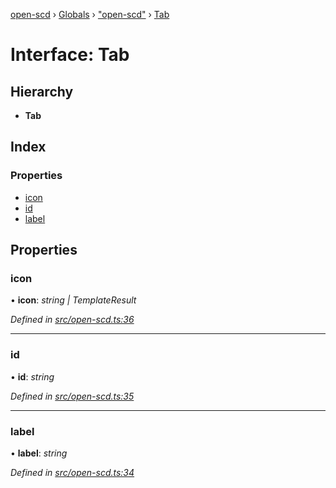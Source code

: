 [open-scd](../README.md) › [Globals](../globals.md) › ["open-scd"](../modules/_open_scd_.md) › [Tab](_open_scd_.tab.md)

# Interface: Tab

## Hierarchy

* **Tab**

## Index

### Properties

* [icon](_open_scd_.tab.md#icon)
* [id](_open_scd_.tab.md#id)
* [label](_open_scd_.tab.md#label)

## Properties

###  icon

• **icon**: *string | TemplateResult*

*Defined in [src/open-scd.ts:36](https://github.com/openscd/open-scd/blob/56480b8/src/open-scd.ts#L36)*

___

###  id

• **id**: *string*

*Defined in [src/open-scd.ts:35](https://github.com/openscd/open-scd/blob/56480b8/src/open-scd.ts#L35)*

___

###  label

• **label**: *string*

*Defined in [src/open-scd.ts:34](https://github.com/openscd/open-scd/blob/56480b8/src/open-scd.ts#L34)*
